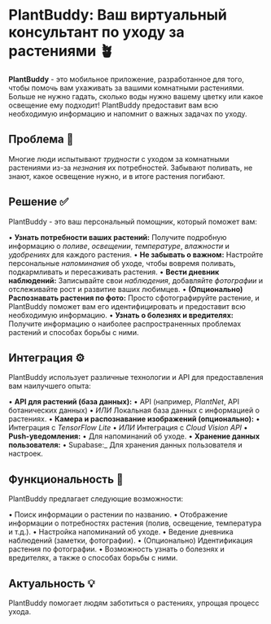 # PlantBuddy: Ваш виртуальный консультант по уходу за растениями 🪴

**PlantBuddy** - это мобильное приложение, разработанное для того, чтобы помочь вам ухаживать за вашими комнатными растениями. Больше не нужно гадать, сколько воды нужно вашему цветку или какое освещение ему подходит! PlantBuddy предоставит вам всю необходимую информацию и напомнит о важных задачах по уходу.

## Проблема 🌿

Многие люди испытывают _трудности_ с уходом за комнатными растениями из-за _незнания_ их потребностей. Забывают поливать, не знают, какое освещение нужно, и в итоге растения погибают.

## Решение ✅

PlantBuddy - это ваш персональный помощник, который поможет вам:

•   **Узнать потребности ваших растений:** Получите подробную информацию о _поливе_, _освещении_, _температуре_, _влажности_ и _удобрениях_ для каждого растения.
•   **Не забывать о важном:** Настройте персональные _напоминания_ об уходе, чтобы вовремя поливать, подкармливать и пересаживать растения.
•   **Вести дневник наблюдений:** Записывайте свои _наблюдения_, добавляйте _фотографии_ и отслеживайте рост и развитие ваших любимцев.
•   **(Опционально) Распознавать растения по фото:** Просто сфотографируйте растение, и PlantBuddy поможет вам его идентифицировать и предоставит всю необходимую информацию.
•   **Узнать о болезнях и вредителях:** Получите информацию о наиболее распространенных проблемах растений и способах борьбы с ними.

## Интеграция ⚙️

PlantBuddy использует различные технологии и API для предоставления вам наилучшего опыта:

•   **API для растений (база данных):**
    •   API (например, _PlantNet_, API ботанических данных)
    •   *ИЛИ* Локальная база данных с информацией о растениях.
•   **Камера и распознавание изображений (опционально):**
    •   Интеграция с _TensorFlow Lite_
    •   *ИЛИ* Интеграция с _Cloud Vision API_
•   **Push-уведомления:**
    •   Для напоминаний об уходе.
•   **Хранение данных пользователя:**
    •   Supabase:_ Для хранения данных пользователя и настроек.

## Функциональность 🚀

PlantBuddy предлагает следующие возможности:

•   Поиск информации о растении по названию.
•   Отображение информации о потребностях растения (полив, освещение, температура и т.д.).
•   Настройка напоминаний об уходе.
•   Ведение дневника наблюдений (заметки, фотографии).
•   (Опционально) Идентификация растения по фотографии.
•   Возможность узнать о болезнях и вредителях, а также о способах борьбы с ними.

## Актуальность 💡

PlantBuddy помогает людям заботиться о растениях, упрощая процесс ухода.



